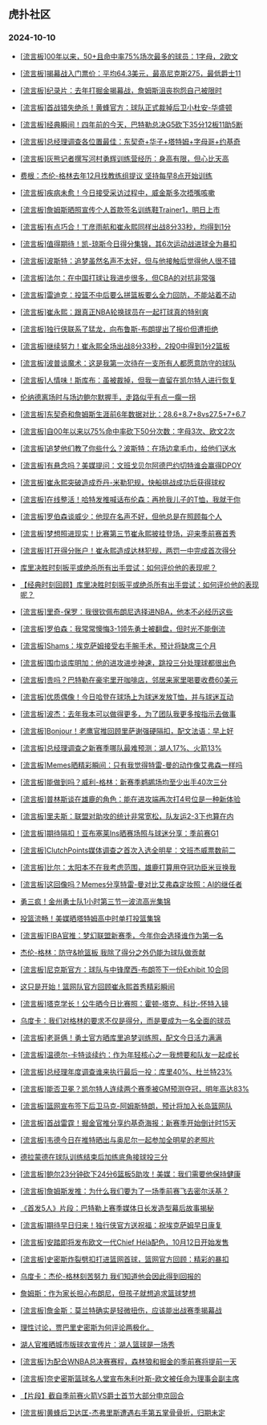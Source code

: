 ## 虎扑社区 
### 2024-10-10

+ [[流言板]00年以来，50+且命中率75%场次最多的球员：1字母，2欧文](https://bbs.hupu.com/628295179.html)

+ [[流言板]揭幕战入门票价：平均64.3美元，最高尼克斯275，最低爵士11](https://bbs.hupu.com/628295681.html)

+ [[流言板]纪录片：去年打掘金揭幕战，詹姆斯沮丧抱怨自己被限时](https://bbs.hupu.com/628295951.html)

+ [[流言板]首战错失绝杀！黄蜂官方：球队正式裁掉后卫小杜安-华盛顿](https://bbs.hupu.com/628295577.html)

+ [[流言板]经典瞬间！四年前的今天，巴特勒总决G5砍下35分12板11助5断](https://bbs.hupu.com/628296053.html)

+ [[流言板]总经理调查各位置最佳：东契奇+华子+塔特姆+字母哥+约基奇](https://bbs.hupu.com/628295833.html)

+ [[流言板]灰熊记者撰写河村勇辉训练营经历：身高有限，但心比天高](https://bbs.hupu.com/628296150.html)

+ [费根：杰伦-格林去年12月找教练组提议 坚持每早8点开始训练](https://bbs.hupu.com/628294923.html)

+ [[流言板]疾病未愈！今日接受采访过程中，威金斯多次捂嘴咳嗽](https://bbs.hupu.com/628294537.html)

+ [[流言板]詹姆斯晒照宣传个人首款签名训练鞋Trainer1，明日上市](https://bbs.hupu.com/628296366.html)

+ [[流言板]有点巧合！丁彦雨航和崔永熙同样出战8分33秒，均得到1分](https://bbs.hupu.com/628292466.html)

+ [[流言板]值得期待！凯-琼斯今日得分集锦，其6次运动战进球全为暴扣](https://bbs.hupu.com/628295805.html)

+ [[流言板]波斯特：追梦虽然名声不太好，但与他接触后觉得他人很不错](https://bbs.hupu.com/628294876.html)

+ [[流言板]法尔：在中国打球让我进步很多，但CBA的对抗非常强](https://bbs.hupu.com/628293917.html)

+ [[流言板]雷迪克：投篮不中后要么拼篮板要么全力回防，不能站着不动](https://bbs.hupu.com/628291503.html)

+ [[流言板]崔永熙：跟真正NBA轮换球员在一起打球真的特别爽](https://bbs.hupu.com/628292997.html)

+ [[流言板]独行侠联系了猛龙，向布鲁斯-布朗提出了报价但遭拒绝](https://bbs.hupu.com/628292505.html)

+ [[流言板]继续努力！崔永熙全场出战8分33秒，2投0中得到1分2篮板](https://bbs.hupu.com/628290739.html)

+ [[流言板]波普谈魔术：这是我第一次待在一支所有人都愿意防守的球队](https://bbs.hupu.com/628292415.html)

+ [[流言板]人情味！斯库布：虽被裁掉，但我一直留在凯尔特人进行恢复](https://bbs.hupu.com/628294420.html)

+ [伦纳德离场时与场边鲍尔默握手，走路似乎有点一瘸一拐](https://bbs.hupu.com/628291394.html)

+ [[流言板]东契奇和詹姆斯生涯前6年数据对比：28.6+8.7+8vs27.5+7+6.7](https://bbs.hupu.com/628292663.html)

+ [[流言板]自00年以来以75%命中率砍下50分次数：字母3次、欧文2次](https://bbs.hupu.com/628296013.html)

+ [[流言板]追梦他们教了你些什么？波斯特：在场边拿毛巾，给他们送水](https://bbs.hupu.com/628294335.html)

+ [[流言板]有悬念吗？美媒提问：文班戈贝尔阿德巴约切特谁会赢得DPOY](https://bbs.hupu.com/628296243.html)

+ [[流言板]崔永熙突破造成乔丹-米勒犯规，快船挑战成功后获得球权](https://bbs.hupu.com/628290290.html)

+ [[流言板]在线整活！哈特发推喊话布伦森：再抢我儿子的T恤，我就干你](https://bbs.hupu.com/628296124.html)

+ [[流言板]罗伯森谈威少：他现在名声不好，但他总是在照顾每个人](https://bbs.hupu.com/628292001.html)

+ [[流言板]梦想照进现实！比赛第三节崔永熙披挂登场，迎来季前赛首秀](https://bbs.hupu.com/628290260.html)

+ [[流言板]打开得分账户！崔永熙造成达林犯规，两罚一中完成首次得分](https://bbs.hupu.com/628290660.html)

+ [库里决胜时刻扳平或绝杀所有出手尝试：如何评价他的表现呢？](https://bbs.hupu.com/628292055.html)

+ [【经典时刻回顾】库里决胜时刻扳平或绝杀所有出手尝试：如何评价他的表现呢？](https://bbs.hupu.com/628292032.html)

+ [[流言板]里奇-保罗：我很钦佩布朗尼选择进NBA，他本不必经历这些](https://bbs.hupu.com/628290004.html)

+ [[流言板]罗伯森：我常常懊悔3-1领先勇士被翻盘，但时光不能倒流](https://bbs.hupu.com/628292256.html)

+ [[流言板]Shams：埃克萨姆接受右手腕手术，预计将缺席三个月](https://bbs.hupu.com/628296529.html)

+ [[流言板]围巾谈库明加：他的进攻进步神速，跳投三分处理球都很出色](https://bbs.hupu.com/628295469.html)

+ [[流言板]贵吗？巴特勒在豪宅里开咖啡店，邻居来家里喝要收费60美元](https://bbs.hupu.com/628290053.html)

+ [[流言板]优质偶像！今日哈登在球场上为球迷发放T恤，并与球迷互动](https://bbs.hupu.com/628295723.html)

+ [[流言板]波杰：去年我本可以做得更多，为了团队我更多按指示去做事](https://bbs.hupu.com/628294465.html)

+ [[流言板]Bonjour！老鹰官推回顾里萨谢强硬隔扣，配文法语：早上好](https://bbs.hupu.com/628295677.html)

+ [[流言板]总经理调查之新赛季哪队最难预测：湖人17%、火箭13%](https://bbs.hupu.com/628293081.html)

+ [[流言板]Memes晒精彩瞬间：只有我觉得特雷-曼的动作像艾弗森一样吗](https://bbs.hupu.com/628295940.html)

+ [[流言板]能做到吗？威利-格林：新赛季鹈鹕场均至少出手40次三分](https://bbs.hupu.com/628296373.html)

+ [[流言板]普林斯谈在雄鹿的角色：能在进攻端再次打4号位是一种新体验](https://bbs.hupu.com/628296008.html)

+ [[流言板]里夫斯：联盟对助攻的统计非常宽松，队友运2-3下也算在内](https://bbs.hupu.com/628292575.html)

+ [[流言板]期待隔扣！亚布塞莱Ins晒赛场照与球迷分享：季前赛G1](https://bbs.hupu.com/628295317.html)

+ [[流言板]ClutchPoints媒体调查之首次入选全明星：文班杰威票数前二](https://bbs.hupu.com/628295752.html)

+ [[流言板]比尔：太阳本不在我考虑范围，雄鹿打算用夺冠功臣米豆换我](https://bbs.hupu.com/628288826.html)

+ [[流言板]这回像吗？Memes分享特雷-曼对比艾弗森定妆照：AI的继任者](https://bbs.hupu.com/628296446.html)

+ [勇三疯！金州勇士队1小时第三节一波流高光集锦](https://bbs.hupu.com/628294378.html)

+ [投篮流畅！美媒晒塔特姆高中时单打投篮集锦](https://bbs.hupu.com/628295553.html)

+ [[流言板]FIBA官推：梦幻联盟新赛季，今年你会选择谁作为第一名](https://bbs.hupu.com/628296316.html)

+ [杰伦-格林：防守&抢篮板 我除了得分之外仍能为球队做贡献](https://bbs.hupu.com/628295124.html)

+ [[流言板]尼克斯官方：球队与中锋摩西-布朗签下一份Exhibit 10合同](https://bbs.hupu.com/628295869.html)

+ [这只是开始！篮网队官方回顾崔永熙首秀精彩瞬间](https://bbs.hupu.com/628292340.html)

+ [[流言板]塔克学长！公牛晒今日比赛照：霍顿-塔克、科比-怀特入镜](https://bbs.hupu.com/628296295.html)

+ [乌度卡：我们对格林的要求不仅是得分，而是要成为一名全面的球员](https://bbs.hupu.com/628295568.html)

+ [[流言板]老哥俩！勇士官方晒库里追梦训练照，配文今日活力满满](https://bbs.hupu.com/628296270.html)

+ [[流言板]温德尔-卡特谈续约：作为年轻核心之一我想要和队友一起成长](https://bbs.hupu.com/628295121.html)

+ [[流言板]总经理年度调查谁来执行最后一投：库里40%、杜兰特23%](https://bbs.hupu.com/628288471.html)

+ [[流言板]能否卫冕？凯尔特人连续两个赛季被GM预测夺冠，明年高达83%](https://bbs.hupu.com/628296614.html)

+ [[流言板]篮网宣布签下后卫马克-阿姆斯特朗，预计将加入长岛篮网队](https://bbs.hupu.com/628296672.html)

+ [[流言板]首战雷霆！掘金官推分享约基奇海报：新赛季开始倒计时15天](https://bbs.hupu.com/628296557.html)

+ [[流言板]韦德今日在推特晒出与奥尼尔一起参加全明星的老照片](https://bbs.hupu.com/628296715.html)

+ [德拉蒙德在球队训练结束后加练底角接球投三分](https://bbs.hupu.com/628296903.html)

+ [[流言板]鲍尔23分钟砍下24分6篮板5助攻！美媒：我们需要他保持健康](https://bbs.hupu.com/628296931.html)

+ [[流言板]詹姆斯发推：为什么我们要为了一场季前赛飞去密尔沃基？](https://bbs.hupu.com/628297212.html)

+ [《首发5人》片段：巴特勒上赛季媒体日长发造型幕后故事揭秘](https://bbs.hupu.com/628296881.html)

+ [[流言板]期待早日归来！独行侠官方送祝福：祝埃克萨姆早日康复](https://bbs.hupu.com/628296884.html)

+ [[流言板]安踏即将发布欧文一代Chief Hélà配色，10月12日开始发售](https://bbs.hupu.com/628297196.html)

+ [[流言板]史密斯炸裂劈扣打进篮网首球，篮网官方回顾：精彩的暴扣](https://bbs.hupu.com/628296212.html)

+ [乌度卡：杰伦-格林刻苦努力 我们知道他会因此得到回报的](https://bbs.hupu.com/628296571.html)

+ [詹姆斯：作为家长担心布朗尼，但孩子就想追求篮球梦想](https://bbs.hupu.com/628297300.html)

+ [[流言板]詹金斯：莫兰特确实是轻微扭伤，应该能出战赛季揭幕战](https://bbs.hupu.com/628297262.html)

+ [理性讨论，贾巴里史密斯为何评论两极化。](https://bbs.hupu.com/628295331.html)

+ [湖人官推晒城市版球衣宣传片：湖人篮球是一场秀](https://bbs.hupu.com/628297295.html)

+ [[流言板]为配合WNBA总决赛赛程，森林狼和掘金的季前赛将提前一天](https://bbs.hupu.com/628297131.html)

+ [[流言板]奈史密斯篮球名人堂宣布朱利叶斯-欧文被任命为理事会副主席](https://bbs.hupu.com/628297236.html)

+ [【片段】截自季前赛火箭VS爵士首节大部分申京回合](https://bbs.hupu.com/628295529.html)

+ [[流言板]黄蜂后卫达匡-杰弗里斯遭遇右手第五掌骨骨折，归期未定](https://bbs.hupu.com/628297243.html)

